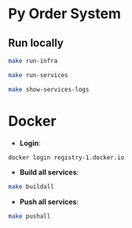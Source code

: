 # Py Order System

## Run locally

```sh
make run-infra
```

```sh
make run-services
```

```sh
make show-services-logs
```

# Docker

- **Login**:

```sh
docker login registry-1.docker.io
```

- **Build all services**:

```sh
make buildall
```

- **Push all services**:

```sh
make pushall
```
